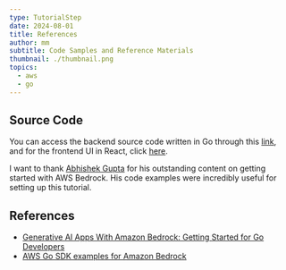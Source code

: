 ```yaml
---
type: TutorialStep
date: 2024-08-01
title: References
author: mm
subtitle: Code Samples and Reference Materials
thumbnail: ./thumbnail.png
topics:
  - aws
  - go
---
```


## Source Code

You can access the backend source code written in Go through this [link](https://github.com/mukulmantosh/goapp_genai), and for the frontend UI in React, click [here](https://github.com/mukulmantosh/bedrock_ui).

I want to thank [Abhishek Gupta](https://community.aws/@abhishekgupta) for his outstanding content on getting started with AWS Bedrock. His code examples were incredibly useful for setting up this tutorial.

## References

- [Generative AI Apps With Amazon Bedrock: Getting Started for Go Developers](https://community.aws/content/2dfsFaiclx8gTDbEaPDae9aTBVN/amazon-bedrock-golang-getting-started?lang=en)
- [AWS Go SDK examples for Amazon Bedrock](https://github.com/build-on-aws/amazon-bedrock-go-sdk-examples)
